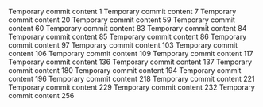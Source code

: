 Temporary commit content 1
Temporary commit content 7
Temporary commit content 20
Temporary commit content 59
Temporary commit content 60
Temporary commit content 83
Temporary commit content 84
Temporary commit content 85
Temporary commit content 86
Temporary commit content 97
Temporary commit content 103
Temporary commit content 106
Temporary commit content 109
Temporary commit content 117
Temporary commit content 136
Temporary commit content 137
Temporary commit content 180
Temporary commit content 194
Temporary commit content 196
Temporary commit content 218
Temporary commit content 221
Temporary commit content 229
Temporary commit content 232
Temporary commit content 256
